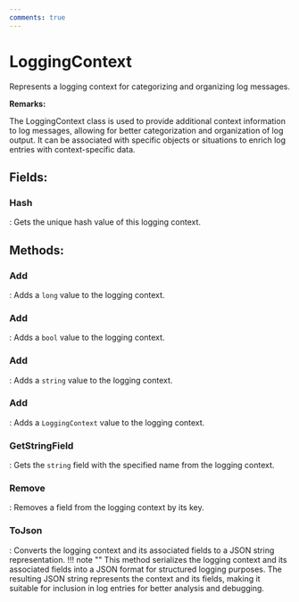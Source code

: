 ```yaml
---
comments: true
---
```

# LoggingContext

Represents a logging context for categorizing and organizing log messages. 

**Remarks:**

The LoggingContext class is used to provide additional context information to log messages, allowing for better categorization and organization of log output. It can be associated with specific objects or situations to enrich log entries with context-specific data. 

## **Fields**:
### **Hash**
: Gets the unique hash value of this logging context. 
## **Methods**:

### **Add**
: Adds a `long` value to the logging context. 

### **Add**
: Adds a `bool` value to the logging context. 

### **Add**
: Adds a `string` value to the logging context. 

### **Add**
: Adds a `LoggingContext` value to the logging context. 

### **GetStringField**
: Gets the `string` field with the specified name from the logging context. 

### **Remove**
: Removes a field from the logging context by its key. 

### **ToJson**
: Converts the logging context and its associated fields to a JSON string representation. 
	!!! note ""
		This method serializes the logging context and its associated fields into a JSON format for structured logging purposes. The resulting JSON string represents the context and its fields, making it suitable for inclusion in log entries for better analysis and debugging. 
